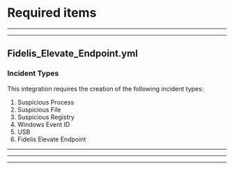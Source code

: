 # Required items
_____
_____

## Fidelis_Elevate_Endpoint.yml

### Incident Types

This integration requires the creation of the following incident types:

1. Suspicious Process
2. Suspicious File
3. Suspicious Registry
4. Windows Event ID
5. USB
6. Fidelis Elevate Endpoint

_____



_____
_____
